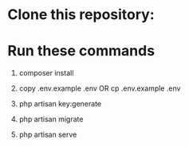 # Clone this repository: 

# Run these commands

1. composer install 

2. copy .env.example .env OR cp .env.example .env

3. php artisan key:generate

4. php artisan migrate

5. php artisan serve